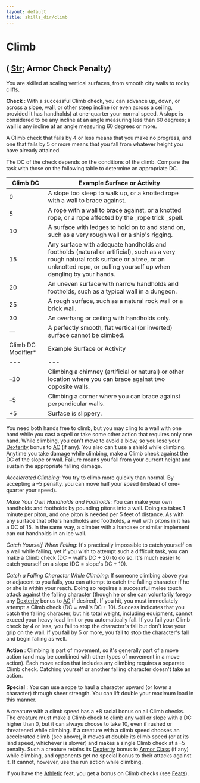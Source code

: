 ```yaml
---
layout: default
title: skills_dir/climb
---
```

# Climb

## ( [Str](../../gettingStarted#_strength); Armor Check Penalty)

You are skilled at scaling vertical surfaces, from smooth city walls to rocky cliffs.

**Check** : With a successful Climb check, you can advance up, down, or across a slope, wall, or other steep incline (or even across a ceiling, provided it has handholds) at one-quarter your normal speed. A slope is considered to be any incline at an angle measuring less than 60 degrees; a wall is any incline at an angle measuring 60 degrees or more.

A Climb check that fails by 4 or less means that you make no progress, and one that fails by 5 or more means that you fall from whatever height you have already attained.

The DC of the check depends on the conditions of the climb. Compare the task with those on the following table to determine an appropriate DC.

| Climb DC | Example Surface or Activity |
| --- | --- |
| 0 | A slope too steep to walk up, or a knotted rope with a wall to brace against. |
| 5 | A rope with a wall to brace against, or a knotted rope, or a rope affected by the _rope trick _spell. |
| 10 | A surface with ledges to hold on to and stand on, such as a very rough wall or a ship's rigging. |
| 15 | Any surface with adequate handholds and footholds (natural or artificial), such as a very rough natural rock surface or a tree, or an unknotted rope, or pulling yourself up when dangling by your hands. |
| 20 | An uneven surface with narrow handholds and footholds, such as a typical wall in a dungeon. |
| 25 | A rough surface, such as a natural rock wall or a brick wall. |
| 30 | An overhang or ceiling with handholds only. |
| — | A perfectly smooth, flat vertical (or inverted) surface cannot be climbed. |
| Climb DC Modifier\* | Example Surface or Activity |
| --- | --- |
| –10 | Climbing a chimney (artificial or natural) or other location where you can brace against two opposite walls. |
| –5 | Climbing a corner where you can brace against perpendicular walls. |
| +5 | Surface is slippery. |

You need both hands free to climb, but you may cling to a wall with one hand while you cast a spell or take some other action that requires only one hand. While climbing, you can't move to avoid a blow, so you lose your [Dexterity](../../gettingStarted#_dexterity) bonus to [AC](../../combat#_armor-class) (if any). You also can't use a shield while climbing. Anytime you take damage while climbing, make a Climb check against the DC of the slope or wall. Failure means you fall from your current height and sustain the appropriate falling damage.

_Accelerated Climbing_: You try to climb more quickly than normal. By accepting a –5 penalty, you can move half your speed (instead of one-quarter your speed).

_Make Your Own Handholds and Footholds_: You can make your own handholds and footholds by pounding pitons into a wall. Doing so takes 1 minute per piton, and one piton is needed per 5 feet of distance. As with any surface that offers handholds and footholds, a wall with pitons in it has a DC of 15. In the same way, a climber with a handaxe or similar implement can cut handholds in an ice wall.

_Catch Yourself When Falling_: It's practically impossible to catch yourself on a wall while falling, yet if you wish to attempt such a difficult task, you can make a Climb check (DC = wall's DC + 20) to do so. It's much easier to catch yourself on a slope (DC = slope's DC + 10).

_Catch a Falling Character While Climbing_: If someone climbing above you or adjacent to you falls, you can attempt to catch the falling character if he or she is within your reach. Doing so requires a successful melee touch attack against the falling character (though he or she can voluntarily forego any [Dexterity](../../gettingStarted#_dexterity) bonus to [AC](../../combat#_armor-class) if desired). If you hit, you must immediately attempt a Climb check (DC = wall's DC + 10). Success indicates that you catch the falling character, but his total weight, including equipment, cannot exceed your heavy load limit or you automatically fall. If you fail your Climb check by 4 or less, you fail to stop the character's fall but don't lose your grip on the wall. If you fail by 5 or more, you fail to stop the character's fall and begin falling as well.

**Action** : Climbing is part of movement, so it's generally part of a move action (and may be combined with other types of movement in a move action). Each move action that includes any climbing requires a separate Climb check. Catching yourself or another falling character doesn't take an action.

**Special** : You can use a rope to haul a character upward (or lower a character) through sheer strength. You can lift double your maximum load in this manner.

A creature with a climb speed has a +8 racial bonus on all Climb checks. The creature must make a Climb check to climb any wall or slope with a DC higher than 0, but it can always choose to take 10, even if rushed or threatened while climbing. If a creature with a climb speed chooses an accelerated climb (see above), it moves at double its climb speed (or at its land speed, whichever is slower) and makes a single Climb check at a –5 penalty. Such a creature retains its [Dexterity](../../gettingStarted#_dexterity) bonus to [Armor Class](../../combat#_armor-class) (if any) while climbing, and opponents get no special bonus to their attacks against it. It cannot, however, use the run action while climbing.

If you have the [Athletic](../../feats#_athletic) feat, you get a bonus on Climb checks (see [Feats](../../feats)).

